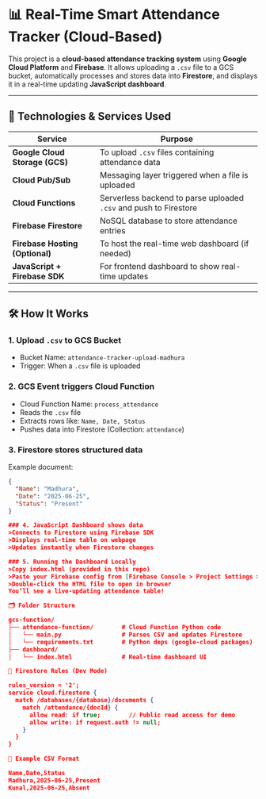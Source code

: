 # 📊 Real-Time Smart Attendance Tracker (Cloud-Based)

This project is a **cloud-based attendance tracking system** using **Google Cloud Platform** and **Firebase**. It allows uploading a `.csv` file to a GCS bucket, automatically processes and stores data into **Firestore**, and displays it in a real-time updating **JavaScript dashboard**.

--------------------------------------------------------------------------------------------------------------------------------------------------------------------------------------------------------------------

## 🔧 Technologies & Services Used

| Service                                   | Purpose                                                                 |
|-------------------------------------------|-------------------------------------------------------------------------|
| **Google Cloud Storage (GCS)**            | To upload `.csv` files containing attendance data                       |
| **Cloud Pub/Sub**                         | Messaging layer triggered when a file is uploaded                       |
| **Cloud Functions**                       | Serverless backend to parse uploaded `.csv` and push to Firestore       |
| **Firebase Firestore**                    | NoSQL database to store attendance entries                              |
| **Firebase Hosting (Optional)**           | To host the real-time web dashboard (if needed)                         |
| **JavaScript + Firebase SDK**             | For frontend dashboard to show real-time updates                        |

---------------------------------------------------------------------------------------------------------------------------------------------------------------------------------------------------------------------

## 🛠️ How It Works

### 1. Upload `.csv` to GCS Bucket
- Bucket Name: `attendance-tracker-upload-madhura`
- Trigger: When a `.csv` file is uploaded

### 2. GCS Event triggers **Cloud Function**
- Cloud Function Name: `process_attendance`
- Reads the `.csv` file
- Extracts rows like: `Name, Date, Status`
- Pushes data into Firestore (Collection: `attendance`)

### 3. Firestore stores structured data
Example document:
```json
{
  "Name": "Madhura",
  "Date": "2025-06-25",
  "Status": "Present"
}

### 4. JavaScript Dashboard shows data
>Connects to Firestore using Firebase SDK
>Displays real-time table on webpage
>Updates instantly when Firestore changes

### 5. Running the Dashboard Locally
>Copy index.html (provided in this repo)
>Paste your Firebase config from [Firebase Console > Project Settings > Web App]
>Double-click the HTML file to open in browser
You’ll see a live-updating attendance table!

🗂️ Folder Structure

gcs-function/
├── attendance-function/        # Cloud Function Python code
│   └── main.py                 # Parses CSV and updates Firestore
│   └── requirements.txt        # Python deps (google-cloud packages)
├── dashboard/
│   └── index.html              # Real-time dashboard UI

🔐 Firestore Rules (Dev Mode)

rules_version = '2';
service cloud.firestore {
  match /databases/{database}/documents {
    match /attendance/{docId} {
      allow read: if true;        // Public read access for demo
      allow write: if request.auth != null;
    }
  }
}

🧾 Example CSV Format

Name,Date,Status
Madhura,2025-06-25,Present
Kunal,2025-06-25,Absent

